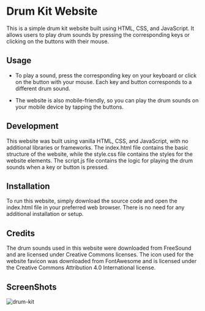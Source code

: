 
# Drum Kit Website

This is a simple drum kit website built using HTML, CSS, and JavaScript. It allows users to play drum sounds by pressing the corresponding keys or clicking on the buttons with their mouse.


## Usage
- To play a sound, press the corresponding key on your keyboard or click on the button with your mouse. Each key and button corresponds to a different drum sound.

- The website is also mobile-friendly, so you can play the drum sounds on your mobile device by tapping the buttons.

## Development
This website was built using vanilla HTML, CSS, and JavaScript, with no additional libraries or frameworks. The index.html file contains the basic structure of the website, while the style.css file contains the styles for the website elements. The script.js file contains the logic for playing the drum sounds when a key or button is pressed.




## Installation

To run this website, simply download the source code and open the index.html file in your preferred web browser. There is no need for any additional installation or setup.
    
## Credits

The drum sounds used in this website were downloaded from FreeSound and are licensed under Creative Commons licenses. The icon used for the website favicon was downloaded from FontAwesome and is licensed under the Creative Commons Attribution 4.0 International license.

## ScreenShots

![drum-kit ](https://user-images.githubusercontent.com/92597547/235376797-a901dfe8-7d2c-48b7-a83e-00b172ec76a1.jpg)
